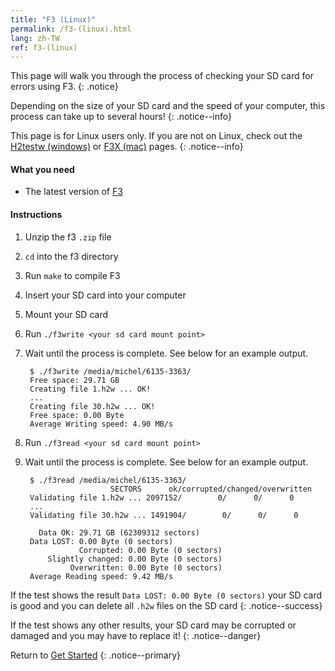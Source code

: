 ```yaml
---
title: "F3 (Linux)"
permalink: /f3-(linux).html
lang: zh-TW
ref: f3-(linux)
---
```


This page will walk you through the process of checking your SD card for errors using F3.
{: .notice}

Depending on the size of your SD card and the speed of your computer, this process can take up to several hours!
{: .notice--info}

This page is for Linux users only. If you are not on Linux, check out the [H2testw (windows)](h2testw-(windows)) or [F3X (mac)](f3x-(mac)) pages.
{: .notice--info}

#### What you need

* The latest version of [F3](https://github.com/AltraMayor/f3/archive/v6.0.zip)

#### Instructions

1. Unzip the f3 `.zip` file
2. `cd` into the f3 directory
3. Run `make` to compile F3
4. Insert your SD card into your computer
5. Mount your SD card
6. Run `./f3write <your sd card mount point>`
7. Wait until the process is complete. See below for an example output.

		$ ./f3write /media/michel/6135-3363/
		Free space: 29.71 GB
		Creating file 1.h2w ... OK!
		...
		Creating file 30.h2w ... OK!
		Free space: 0.00 Byte
		Average Writing speed: 4.90 MB/s

8. Run `./f3read <your sd card mount point>`
9. Wait until the process is complete. See below for an example output.

		$ ./f3read /media/michel/6135-3363/
		                  SECTORS      ok/corrupted/changed/overwritten
		Validating file 1.h2w ... 2097152/        0/      0/      0
		...
		Validating file 30.h2w ... 1491904/        0/      0/      0

		  Data OK: 29.71 GB (62309312 sectors)
		Data LOST: 0.00 Byte (0 sectors)
			       Corrupted: 0.00 Byte (0 sectors)
			Slightly changed: 0.00 Byte (0 sectors)
			     Overwritten: 0.00 Byte (0 sectors)
		Average Reading speed: 9.42 MB/s


If the test shows the result `Data LOST: 0.00 Byte (0 sectors)` your SD card is good and you can delete all `.h2w` files on the SD card
{: .notice--success}

If the test shows any other results, your SD card may be corrupted or damaged and you may have to replace it!
{: .notice--danger}

Return to [Get Started](get-started)
{: .notice--primary}
